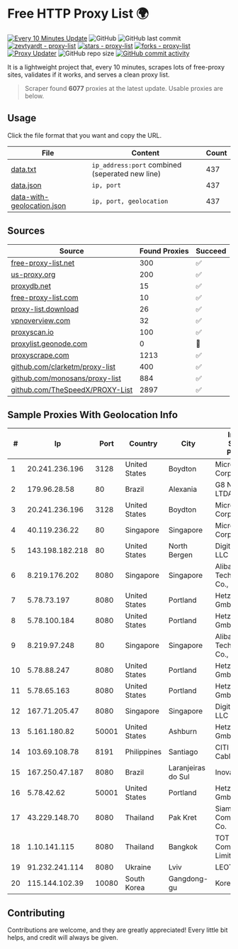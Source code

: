 
# Free HTTP Proxy List 🌍

[![Every 10 Minutes Update](https://github.com/mertguvencli/http-proxy-list/actions/workflows/main.yml/badge.svg?branch=main)](https://github.com/mertguvencli/http-proxy-list/actions/workflows/main.yml)
![GitHub](https://img.shields.io/github/license/mertguvencli/http-proxy-list)
![GitHub last commit](https://img.shields.io/github/last-commit/mertguvencli/http-proxy-list)
[![zevtyardt - proxy-list](https://img.shields.io/static/v1?label=zevtyardt&message=proxy-list&color=blue&logo=github)](https://github.com/zevtyardt/proxy-list "Go to GitHub repo")
[![stars - proxy-list](https://img.shields.io/github/stars/zevtyardt/proxy-list?style=social)](https://github.com/zevtyardt/proxy-list)
[![forks - proxy-list](https://img.shields.io/github/forks/zevtyardt/proxy-list?style=social)](https://github.com/zevtyardt/proxy-list)
[![Proxy Updater](https://github.com/zevtyardt/proxy-list/workflows/Proxy%20Updater/badge.svg)](https://github.com/zevtyardt/proxy-list/actions?query=workflow:"Proxy+Updater")
![GitHub repo size](https://img.shields.io/github/repo-size/zevtyardt/proxy-list)
[![GitHub commit activity](https://img.shields.io/github/commit-activity/m/zevtyardt/proxy-list?logo=commits)](https://github.com/zevtyardt/proxy-list/commits/main)

It is a lightweight project that, every 10 minutes, scrapes lots of free-proxy sites, validates if it works, and serves a clean proxy list.

> Scraper found **6077** proxies at the latest update. Usable proxies are below.

## Usage

Click the file format that you want and copy the URL.

|File|Content|Count|
|----|-------|-----|
|[data.txt](https://raw.githubusercontent.com/mertguvencli/http-proxy-list/main/proxy-list/data.txt)|`ip_address:port` combined (seperated new line)|437|
|[data.json](https://raw.githubusercontent.com/mertguvencli/http-proxy-list/main/proxy-list/data.json)|`ip, port`|437|
|[data-with-geolocation.json](https://raw.githubusercontent.com/mertguvencli/http-proxy-list/main/proxy-list/data-with-geolocation.json)|`ip, port, geolocation`|437|

## Sources

|Source|Found Proxies|Succeed|
|------|-------------|-------|
|[free-proxy-list.net](https://free-proxy-list.net)|300|✅|
|[us-proxy.org](https://www.us-proxy.org)|200|✅|
|[proxydb.net](http://proxydb.net)|15|✅|
|[free-proxy-list.com](https://free-proxy-list.com/?page=&port=&type%5B%5D=http&type%5B%5D=https&up_time=0&search=Search)|10|✅|
|[proxy-list.download](https://www.proxy-list.download/HTTP)|26|✅|
|[vpnoverview.com](https://vpnoverview.com/privacy/anonymous-browsing/free-proxy-servers)|32|✅|
|[proxyscan.io](https://www.proxyscan.io)|100|✅|
|[proxylist.geonode.com](https://proxylist.geonode.com/api/proxy-list?limit=300&page=1&sort_by=lastChecked&sort_type=desc&protocols=http,https)|0|🚫|
|[proxyscrape.com](https://api.proxyscrape.com/v2/?request=displayproxies&protocol=http&timeout=10000&country=all&ssl=all&anonymity=all)|1213|✅|
|[github.com/clarketm/proxy-list](https://raw.githubusercontent.com/clarketm/proxy-list/master/proxy-list-raw.txt)|400|✅|
|[github.com/monosans/proxy-list](https://raw.githubusercontent.com/monosans/proxy-list/main/proxies/http.txt)|884|✅|
|[github.com/TheSpeedX/PROXY-List](https://raw.githubusercontent.com/TheSpeedX/PROXY-List/master/http.txt)|2897|✅|


## Sample Proxies With Geolocation Info

|#|Ip|Port|Country|City|Internet Service Provider|
|-|--|----|-------|----|-------------------------|
|1|20.241.236.196|3128|United States|Boydton|Microsoft Corporation|
|2|179.96.28.58|80|Brazil|Alexania|G8 NETWORKS LTDA|
|3|20.241.236.196|3128|United States|Boydton|Microsoft Corporation|
|4|40.119.236.22|80|Singapore|Singapore|Microsoft Corporation|
|5|143.198.182.218|80|United States|North Bergen|DigitalOcean, LLC|
|6|8.219.176.202|8080|Singapore|Singapore|Alibaba (US) Technology Co., Ltd.|
|7|5.78.73.197|8080|United States|Portland|Hetzner Online GmbH|
|8|5.78.100.184|8080|United States|Portland|Hetzner Online GmbH|
|9|8.219.97.248|80|Singapore|Singapore|Alibaba (US) Technology Co., Ltd.|
|10|5.78.88.247|8080|United States|Portland|Hetzner Online GmbH|
|11|5.78.65.163|8080|United States|Portland|Hetzner Online GmbH|
|12|167.71.205.47|8080|Singapore|Singapore|DigitalOcean, LLC|
|13|5.161.180.82|50001|United States|Ashburn|Hetzner Online GmbH|
|14|103.69.108.78|8191|Philippines|Santiago|CITI Cableworld Inc.|
|15|167.250.47.187|8080|Brazil|Laranjeiras do Sul|Inova Fibra|
|16|5.78.42.62|50001|United States|Portland|Hetzner Online GmbH|
|17|43.229.148.70|8080|Thailand|Pak Kret|Siamdata Communication Co.|
|18|1.10.141.115|8080|Thailand|Bangkok|TOT Public Company Limited|
|19|91.232.241.114|8080|Ukraine|Lviv|LEOTEL Ltd.|
|20|115.144.102.39|10080|South Korea|Gangdong-gu|Korea Telecom|



## Contributing

Contributions are welcome, and they are greatly appreciated! Every
little bit helps, and credit will always be given.

